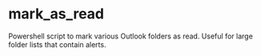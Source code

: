 # mark_as_read
Powershell script to mark various Outlook folders as read. Useful for large folder lists that contain alerts.
